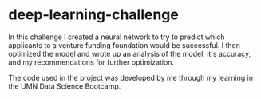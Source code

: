 # deep-learning-challenge

In this challenge I created a neural network to try to predict which applicants to a venture funding foundation would be successful. I then optimized the model and wrote up an analysis of the model, it's accuracy, and my recommendations for further optimization. 

The code used in the project was developed by me through my learning in the UMN Data Science Bootcamp. 